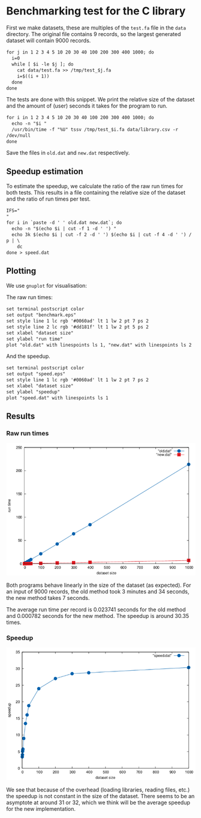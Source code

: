 # Benchmarking test for the C library
First we make datasets, these are multiples of the `test.fa` file in the `data`
directory. The original file contains 9 records, so the largest generated
dataset will contain 9000 records.

    for j in 1 2 3 4 5 10 20 30 40 100 200 300 400 1000; do
      i=0
      while [ $i -le $j ]; do
        cat data/test.fa >> /tmp/test_$j.fa
        i=$((i + 1))
      done
    done

The tests are done with this snippet. We print the relative size of the dataset
and the amount of (user) seconds it takes for the program to run.

    for i in 1 2 3 4 5 10 20 30 40 100 200 300 400 1000; do
      echo -n "$i "
      /usr/bin/time -f "%U" tssv /tmp/test_$i.fa data/library.csv -r /dev/null
    done

Save the files in `old.dat` and `new.dat` respectively.

## Speedup estimation
To estimate the speedup, we calculate the ratio of the raw run times for both
tests. This results in a file containing the relative size of the dataset and
the ratio of run times per test.

    IFS="
    "
    for i in `paste -d ' ' old.dat new.dat`; do
      echo -n "$(echo $i | cut -f 1 -d ' ') "
      echo 3k $(echo $i | cut -f 2 -d ' ') $(echo $i | cut -f 4 -d ' ') / p | \
        dc
    done > speed.dat

## Plotting
We use `gnuplot` for visualisation:

The raw run times:

    set terminal postscript color
    set output "benchmark.eps"
    set style line 1 lc rgb '#0060ad' lt 1 lw 2 pt 7 ps 2
    set style line 2 lc rgb '#dd181f' lt 1 lw 2 pt 5 ps 2
    set xlabel "dataset size"
    set ylabel "run time"
    plot "old.dat" with linespoints ls 1, "new.dat" with linespoints ls 2

And the speedup.

    set terminal postscript color
    set output "speed.eps"
    set style line 1 lc rgb '#0060ad' lt 1 lw 2 pt 7 ps 2
    set xlabel "dataset size"
    set ylabel "speedup"
    plot "speed.dat" with linespoints ls 1

## Results
### Raw run times
![](benchmark.png)

Both programs behave linearly in the size of the dataset (as expected). For an
input of 9000 records, the old method took 3 minutes and 34 seconds, the new
method takes 7 seconds.

The average run time per record is 0.023741 seconds for the old method and
0.000782 seconds for the new method. The speedup is around 30.35 times.

### Speedup
![](speed.png)

We see that because of the overhead (loading libraries, reading files, etc.)
the speedup is not constant in the size of the dataset. There seems to be an
asymptote at around 31 or 32, which we think will be the average speedup for
the new implementation.

